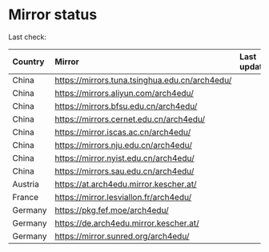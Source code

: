 <script src="./time.js"></script>
# Mirror status
Last check: <script type="text/javascript">localize(1724836947.2065873);</script>

|Country|Mirror|Last update|
|:------|:-----|:----------|
|China|https://mirrors.tuna.tsinghua.edu.cn/arch4edu/|<script type="text/javascript">localize(1724827285);</script>|
|China|https://mirrors.aliyun.com/arch4edu/|<script type="text/javascript">localize(1724783862);</script>|
|China|https://mirrors.bfsu.edu.cn/arch4edu/|<script type="text/javascript">localize(1724783862);</script>|
|China|https://mirrors.cernet.edu.cn/arch4edu/|<script type="text/javascript">localize(1724783862);</script>|
|China|https://mirror.iscas.ac.cn/arch4edu/|<script type="text/javascript">localize(1724783862);</script>|
|China|https://mirrors.nju.edu.cn/arch4edu/|<script type="text/javascript">localize(1724741237);</script>|
|China|https://mirror.nyist.edu.cn/arch4edu/|<script type="text/javascript">localize(1724783862);</script>|
|China|https://mirrors.sau.edu.cn/arch4edu/|<script type="text/javascript">localize(1724783862);</script>|
|Austria|https://at.arch4edu.mirror.kescher.at/|<script type="text/javascript">localize(1724783862);</script>|
|France|https://mirror.lesviallon.fr/arch4edu/|<script type="text/javascript">localize(1724783862);</script>|
|Germany|https://pkg.fef.moe/arch4edu/|<script type="text/javascript">localize(1724783862);</script>|
|Germany|https://de.arch4edu.mirror.kescher.at/|<script type="text/javascript">localize(1724783862);</script>|
|Germany|https://mirror.sunred.org/arch4edu/|<script type="text/javascript">localize(1724783862);</script>|

<script src="./tablefilter/tablefilter.js"></script>
<script src="./table.js"></script>